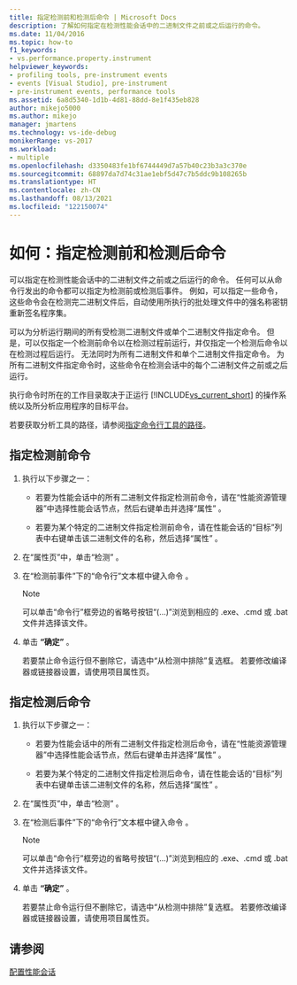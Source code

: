 ```yaml
---
title: 指定检测前和检测后命令 | Microsoft Docs
description: 了解如何指定在检测性能会话中的二进制文件之前或之后运行的命令。
ms.date: 11/04/2016
ms.topic: how-to
f1_keywords:
- vs.performance.property.instrument
helpviewer_keywords:
- profiling tools, pre-instrument events
- events [Visual Studio], pre-instrument
- pre-instrument events, performance tools
ms.assetid: 6a8d5340-1d1b-4d81-88dd-8e1f435eb828
author: mikejo5000
ms.author: mikejo
manager: jmartens
ms.technology: vs-ide-debug
monikerRange: vs-2017
ms.workload:
- multiple
ms.openlocfilehash: d3350483fe1bf6744449d7a57b40c23b3a3c370e
ms.sourcegitcommit: 68897da7d74c31ae1ebf5d47c7b5ddc9b108265b
ms.translationtype: HT
ms.contentlocale: zh-CN
ms.lasthandoff: 08/13/2021
ms.locfileid: "122150074"
---
```

# <a name="how-to-specify-pre--and-post-instrument-commands"></a>如何：指定检测前和检测后命令

可以指定在检测性能会话中的二进制文件之前或之后运行的命令。 任何可以从命令行发出的命令都可以指定为检测前或检测后事件。 例如，可以指定一些命令，这些命令会在检测完二进制文件后，自动使用所执行的批处理文件中的强名称密钥重新签名程序集。

可以为分析运行期间的所有受检测二进制文件或单个二进制文件指定命令。 但是，可以仅指定一个检测前命令以在检测过程前运行，并仅指定一个检测后命令以在检测过程后运行。 无法同时为所有二进制文件和单个二进制文件指定命令。 为所有二进制文件指定命令时，这些命令在检测会话中的每个二进制文件之前或之后运行。

执行命令时所在的工作目录取决于正运行 [!INCLUDE[vs_current_short](../code-quality/includes/vs_current_short_md.md)] 的操作系统以及所分析应用程序的目标平台。

若要获取分析工具的路径，请参阅[指定命令行工具的路径](../profiling/specifying-the-path-to-profiling-tools-command-line-tools.md)。

## <a name="to-specify-pre-instrument-commands"></a>指定检测前命令

1. 执行以下步骤之一：

    - 若要为性能会话中的所有二进制文件指定检测前命令，请在“性能资源管理器”中选择性能会话节点，然后右键单击并选择“属性” 。

    - 若要为某个特定的二进制文件指定检测前命令，请在性能会话的“目标”列表中右键单击该二进制文件的名称，然后选择“属性” 。

2. 在“属性页”中，单击“检测” 。

3. 在“检测前事件”下的“命令行”文本框中键入命令 。

    > [!NOTE]
    > 可以单击“命令行”框旁边的省略号按钮“(…)”浏览到相应的 .exe、.cmd 或 .bat 文件并选择该文件。

4. 单击 **“确定”** 。

     若要禁止命令运行但不删除它，请选中“从检测中排除”复选框。 若要修改编译器或链接器设置，请使用项目属性页。

## <a name="to-specify-post-instrument-commands"></a>指定检测后命令

1. 执行以下步骤之一：

    - 若要为性能会话中的所有二进制文件指定检测后命令，请在“性能资源管理器”中选择性能会话节点，然后右键单击并选择“属性” 。

    - 若要为某个特定的二进制文件指定检测后命令，请在性能会话的“目标”列表中右键单击该二进制文件的名称，然后选择“属性” 。

2. 在“属性页”中，单击“检测” 。

3. 在“检测后事件”下的“命令行”文本框中键入命令 。

    > [!NOTE]
    > 可以单击“命令行”框旁边的省略号按钮“(…)”浏览到相应的 .exe、.cmd 或 .bat 文件并选择该文件。

4. 单击 **“确定”** 。

     若要禁止命令运行但不删除它，请选中“从检测中排除”复选框。 若要修改编译器或链接器设置，请使用项目属性页。

## <a name="see-also"></a>请参阅

[配置性能会话](../profiling/configuring-performance-sessions.md)
